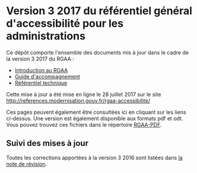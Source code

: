 # Version 3 2017 du référentiel général d'accessibilité pour les administrations

Ce dépôt comporte l'ensemble des documents mis à jour dans le cadre de la version 3 2017 du RGAA :

* [Introduction au RGAA](http://references.modernisation.gouv.fr/rgaa-accessibilite/introduction-RGAA.html)
* [Guide d'accompagnement](http://references.modernisation.gouv.fr/rgaa-accessibilite/guide-accompagnement-RGAA.html)
* [Référentiel technique](http://references.modernisation.gouv.fr/rgaa-accessibilite/criteres.html)

Cette mise à jour a été mise en ligne le 28 juillet 2017 sur le site http://references.modernisation.gouv.fr/rgaa-accessibilite/

Ces pages peuvent également être consultées ici en cliquant sur les liens ci-dessus.
Une version est également disponible aux formats pdf et odt. Vous pouvez trouvez ces fichiers dans le répertoire [RGAA-PDF](RGAA-PDF).

## Suivi des mises à jour

Toutes les corrections apportées à la version 3 2016 sont listées dans [la note de révision](http://references.modernisation.gouv.fr/rgaa-accessibilite/changelog.html).
